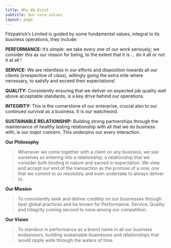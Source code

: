 ```yaml
---
title: Why We Exist
subtitle: Our core values
layout: page
---
```

Fitzpatrick’s Limited is guided by some fundamental values, integral to its business operations, they include:

**PERFORMANCE:**
It’s simple: we take every one of our work seriously; we consider this as our reason for being, to the extent that it is … do it all or not it at all !

**SERVICE:**  We are relentless in our efforts and disposition towards all our clients (irrespective of class), willingly going the extra mile where necessary, to satisfy and exceed their expectations!

**QUALITY:** Consistently ensuring that we deliver on expected job quality well above acceptable standards, is a key drive behind our operations.

**INTEGRITY:** This is the cornerstone of our enterprise, crucial also to our continued survival as a business. It is our watchword.

**SUSTAINABLE RELATIONSHIP:** Building strong partnerships through the maintenance of healthy lasting relationship with all that we do business with, is our major concern. This underpins our every interaction.


**Our Philosophy**
> Whenever we come together with a client on any business, we see ourselves as entering into a relationship; a relationship that we consider both binding in nature and sacred in expectation. We view and accept our end of the transaction as the promise of a vow, one that we commit to so resolutely and even undertake to always deliver to.

**Our Mission**
> To consistently seek and deliver credibly on our businesses through best global practices and be known for Performance, Service, Quality and Integrity coming second to none among our competition.

**Our Vision**
> To standout in performance as a brand name in all our business endeavours, building sustainable businesses and relationships that would ripple wide through the waters of time.